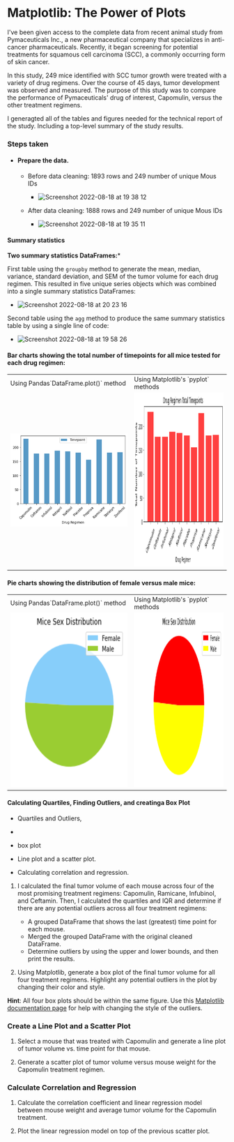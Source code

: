 # Matplotlib: The Power of Plots

I've been given access to the complete data from recent animal study from Pymaceuticals Inc., a new pharmaceutical company that specializes in anti-cancer pharmaceuticals. Recently, it began screening for potential treatments for squamous cell carcinoma (SCC), a commonly occurring form of skin cancer.

In this study, 249 mice identified with SCC tumor growth were treated with a variety of drug regimens. Over the course of 45 days, tumor development was observed and measured. The purpose of this study was to compare the performance of Pymaceuticals' drug of interest, Capomulin, versus the other treatment regimens. 

I generagted all of the tables and figures needed for the technical report of the study. Including a top-level summary of the study results.

### Steps taken

* #### Prepare the data.

    * Before data cleaning: 1893 rows and 249 number of unique Mous IDs
 
      * ![Screenshot 2022-08-18 at 19 38 12](https://user-images.githubusercontent.com/67019030/185469534-70ded001-61c3-44b7-974f-e2e58951d7b6.png)
 
     * After data cleaning:  1888 rows and 249 number of unique Mous IDs
     
       * ![Screenshot 2022-08-18 at 19 35 11](https://user-images.githubusercontent.com/67019030/185469046-bf82dfe6-0e73-4f68-9605-9178b2793f22.png)

#### Summary statistics
**Two summary statistics DataFrames:***

First table using the `groupby` method to generate the mean, median, variance, standard deviation, and SEM of the tumor volume for each drug regimen. This resulted in five unique series objects which was combined into a single summary statistics DataFrames:
 
  * ![Screenshot 2022-08-18 at 20 23 16](https://user-images.githubusercontent.com/67019030/185477380-9406cd3c-05e0-47a6-b8c0-ef37437a5bb8.png)
  
Second table using the `agg` method to produce the same summary statistics table by using a single line of code:

  * ![Screenshot 2022-08-18 at 19 58 26](https://user-images.githubusercontent.com/67019030/185473613-522f05a8-5840-49d4-9c9e-69f4331788aa.png)



#### Bar charts showing the total number of timepoints for all mice tested for each drug regimen:

<table>
  <tr>
    <td>Using Pandas`DataFrame.plot()` method</td>
     <td>Using Matplotlib's `pyplot` methods</td>
  </tr>
  <tr>
    <td><img src="Pymaceuticals/Images/pymaceuticals_barplot.png" width=500height=400></td>
    <td><img src="Pymaceuticals/Images/pymaceuticals_plyplot.png" width=500 height=400></td>
  </tr>
 </table>
   

#### Pie charts showing the distribution of female versus male mice:
<table>
  <tr>
    <td>Using Pandas`DataFrame.plot()` method</td>
     <td>Using Matplotlib's `pyplot` methods</td>
  </tr>
  <tr>
    <td><img src="Pymaceuticals/Images/pymaceuticals_pieplot.png" width=500 height=400></td>
    <td><img src="Pymaceuticals/Images/pieplyplot.png" width=500 height=400></td>
  </tr>
 </table>




#### Calculating Quartiles, Finding Outliers, and creatinga Box Plot 
* Quartiles and Outliers, 
* 
* box plot

* Line plot and a scatter plot.

* Calculating correlation and regression. 








1. I calculated the final tumor volume of each mouse across four of the most promising treatment regimens: Capomulin, Ramicane, Infubinol, and Ceftamin. Then, I calculated the quartiles and IQR and determine if there are any potential outliers across all four treatment regimens:

    * A grouped DataFrame that shows the last (greatest) time point for each mouse. 
    * Merged the grouped DataFrame with the original cleaned DataFrame.
    * Determine outliers by using the upper and lower bounds, and then print the results.
    
2. Using Matplotlib, generate a box plot of the final tumor volume for all four treatment regimens. Highlight any potential outliers in the plot by changing their color and style.

  **Hint**: All four box plots should be within the same figure. Use this [Matplotlib documentation page](https://matplotlib.org/gallery/pyplots/boxplot_demo_pyplot.html#sphx-glr-gallery-pyplots-boxplot-demo-pyplot-py) for help with changing the style of the outliers.

### Create a Line Plot and a Scatter Plot

1. Select a mouse that was treated with Capomulin and generate a line plot of tumor volume vs. time point for that mouse.

2. Generate a scatter plot of tumor volume versus mouse weight for the Capomulin treatment regimen.

### Calculate Correlation and Regression

1. Calculate the correlation coefficient and linear regression model between mouse weight and average tumor volume for the Capomulin treatment. 

2. Plot the linear regression model on top of the previous scatter plot.


